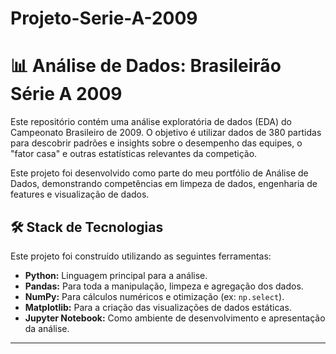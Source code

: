 # Projeto-Serie-A-2009
# 📊 Análise de Dados: Brasileirão Série A 2009

Este repositório contém uma análise exploratória de dados (EDA) do Campeonato Brasileiro de 2009. O objetivo é utilizar dados de 380 partidas para descobrir padrões e insights sobre o desempenho das equipes, o "fator casa" e outras estatísticas relevantes da competição.

Este projeto foi desenvolvido como parte do meu portfólio de Análise de Dados, demonstrando competências em limpeza de dados, engenharia de features e visualização de dados.

## 🛠️ Stack de Tecnologias

Este projeto foi construído utilizando as seguintes ferramentas:

* **Python:** Linguagem principal para a análise.
* **Pandas:** Para toda a manipulação, limpeza e agregação dos dados.
* **NumPy:** Para cálculos numéricos e otimização (ex: `np.select`).
* **Matplotlib:** Para a criação das visualizações de dados estáticas.
* **Jupyter Notebook:** Como ambiente de desenvolvimento e apresentação da análise.

---
